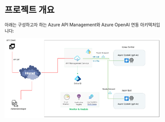 # 프로젝트 개요

아래는 구성하고자 하는 Azure API Management와 Azure OpenAI 연동 아키텍처입니다:

![APIM AOAI 아키텍처](https://github.com/zer0big/monitor-apim-aoai-tf-demo-202507/blob/main/20250711_APIM-AOAI.png)


